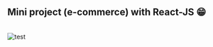  <h2>Mini project (e-commerce) with React-JS 😁</h2>
 <br/>
 <img  src="https://www.wallpapers13.com/wp-content/uploads/2016/01/Cool-and-Beautiful-Nature-desktop-wallpaper-image-2560X1600-915x515.jpg"
 alt="test" > 
